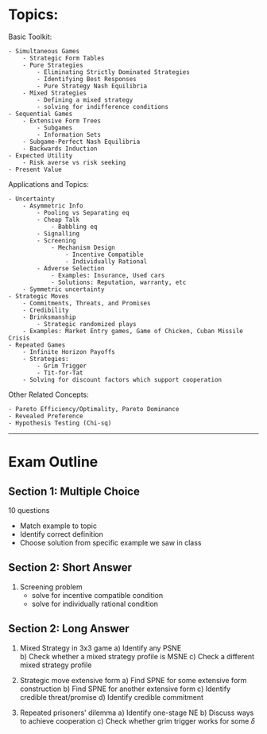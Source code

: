 # Topics:

Basic Toolkit: 

    - Simultaneous Games 
        - Strategic Form Tables
        - Pure Strategies
            - Eliminating Strictly Dominated Strategies
            - Identifying Best Responses
            - Pure Strategy Nash Equilibria
        - Mixed Strategies
            - Defining a mixed strategy 
            - solving for indifference conditions
    - Sequential Games
        - Extensive Form Trees
            - Subgames
            - Information Sets
        - Subgame-Perfect Nash Equilibria
        - Backwards Induction
    - Expected Utility
        - Risk averse vs risk seeking
    - Present Value

Applications and Topics:

    - Uncertainty
        - Asymmetric Info
            - Pooling vs Separating eq
            - Cheap Talk
                - Babbling eq
            - Signalling
            - Screening
                - Mechanism Design 
                    - Incentive Compatible 
                    - Individually Rational
            - Adverse Selection
                - Examples: Insurance, Used cars 
                - Solutions: Reputation, warranty, etc
        - Symmetric uncertainty
    - Strategic Moves
        - Commitments, Threats, and Promises
        - Credibility
        - Brinksmanship
            - Strategic randomized plays
        - Examples: Market Entry games, Game of Chicken, Cuban Missile Crisis
    - Repeated Games
        - Infinite Horizon Payoffs
        - Strategies:
            - Grim Trigger 
            - Tit-for-Tat
        - Solving for discount factors which support cooperation

Other Related Concepts:

    - Pareto Efficiency/Optimality, Pareto Dominance
    - Revealed Preference 
    - Hypothesis Testing (Chi-sq)

--- 

# Exam Outline

## Section 1: Multiple Choice

10 questions

 * Match example to topic
 * Identify correct definition
 * Choose solution from specific example we saw in class

## Section 2: Short Answer

1. Screening problem 
    * solve for incentive compatible condition 
    * solve for individually rational condition

## Section 2: Long Answer

1. Mixed Strategy in 3x3 game
    a) Identify any PSNE  
    b) Check whether a mixed strategy profile is MSNE 
    c) Check a different mixed strategy profile

2. Strategic move extensive form
    a) Find SPNE for some extensive form construction 
    b) Find SPNE for another extensive form 
    c) Identify credible threat/promise 
    d) Identify credible commitment

3. Repeated prisoners' dilemma
    a) Identify one-stage NE
    b) Discuss ways to achieve cooperation 
    c) Check whether grim trigger works for some $\delta$



